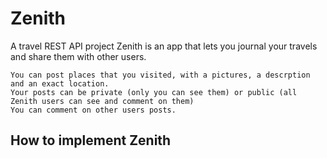 # Zenith
A travel REST API project
Zenith is an app that lets you journal your travels and share them with other users.

    You can post places that you visited, with a pictures, a descrption and an exact location. 
    Your posts can be private (only you can see them) or public (all Zenith users can see and comment on them)
    You can comment on other users posts.
    
## How to implement Zenith
    

